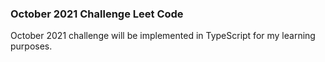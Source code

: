### October 2021 Challenge Leet Code

October 2021 challenge will be implemented in TypeScript for my learning purposes.